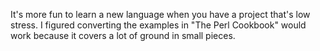 It's more fun to learn a new language when you have a project that's low stress. I figured converting the examples in "The Perl Cookbook" would work because it covers a lot of ground in small pieces.
